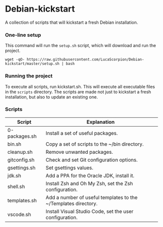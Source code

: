 # Debian-kickstart
A collection of scripts that will kickstart a fresh Debian installation.

### One-line setup
This command will run the `setup.sh` script, which will download and run the project.

```
wget -qO- https://raw.githubusercontent.com/LucaScorpion/Debian-kickstart/master/setup.sh | bash
```

### Running the project
To execute all scripts, run kickstart.sh.
This will execute all executable files in the `scripts` directory.
The scripts are made not just to kickstart a fresh installation, but also to update an existing one.

### Scripts
| Script | Explanation |
| ------ | ----------- |
| 0-packages.sh | Install a set of useful packages. |
| bin.sh | Copy a set of scripts to the ~/bin directory. |
| cleanup.sh | Remove unwanted packages. |
| gitconfig.sh | Check and set Git configuration options. |
| gsettings.sh | Set gsettings values. |
| jdk.sh | Add a PPA for the Oracle JDK, install it. |
| shell.sh | Install Zsh and Oh My Zsh, set the Zsh configuration. |
| templates.sh | Add a number of useful templates to the ~/Templates directory. |
| vscode.sh | Install Visual Studio Code, set the user configuration. |
